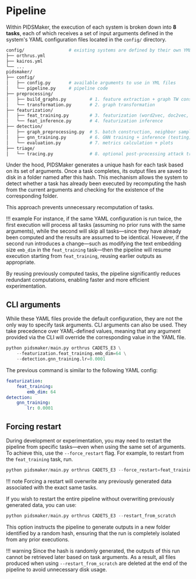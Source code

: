 # Pipeline

Within PIDSMaker, the execution of each system is broken down into **8 tasks**, each of which receives a set of input arguments defined in the system's YAML configuration files located in the `config/` directory.

```bash hl_lines="10 11 13 14 16 17 18 20" title="Main files associated with the pipeline"
config/                 # existing systems are defined by their own YML file
├── orthrus.yml
├── kairos.yml
└── ...
pidsmaker/
├── config/
│   ├── config.py       # available arguments to use in YML files
│   └── pipeline.py     # pipeline code
├── preprocessing/               
│   ├── build_graphs.py         # 1. feature extraction + graph TW construction
│   └── transformation.py       # 2. graph transformation
├── featurization/              
│   ├── feat_training.py        # 3. featurization (word2vec, doc2vec, ...) training
│   └── feat_inference.py       # 4. featurization inference
├── detection/                  
│   ├── graph_preprocessing.py  # 5. batch construction, neighbor sampling, etc
│   ├── gnn_training.py         # 6. GNN training + inference (testing) loop
│   └── evaluation.py           # 7. metrics calculation + plots
├── triage/       
│   └── tracing.py              # 8. optional post-processing attack tracing
```

Under the hood, PIDSMaker generates a unique hash for each task based on its set of arguments. Once a task completes, its output files are saved to disk in a folder named after this hash. This mechanism allows the system to detect whether a task has already been executed by recomputing the hash from the current arguments and checking for the existence of the corresponding folder.

This approach prevents unnecessary recomputation of tasks.

!!! example
    For instance, if the same YAML configuration is run twice, the first execution will process all tasks (assuming no prior runs with the same arguments), while the second will skip all tasks—since they have already been computed and the results are assumed to be identical.
    However, if the second run introduces a change—such as modifying the text embedding size `emb_dim` in the `feat_training` task—then the pipeline will resume execution starting from `feat_training`, reusing earlier outputs as appropriate.

By reusing previously computed tasks, the pipeline significantly reduces redundant computations, enabling faster and more efficient experimentation.

## CLI arguments

While these YAML files provide the default configuration, they are not the only way to specify task arguments. CLI arguments can also be used. They take precedence over YAML-defined values, meaning that any argument provided via the CLI will override the corresponding value in the YAML file.

``` py
python pidsmaker/main.py orthrus CADETS_E3 \
    --featurization.feat_training.emb_dim=64 \
    --detection.gnn_training.lr=0.0001
```

The previous command is similar to the following YAML config:

``` yaml
featurization:
    feat_training:
        emb_dim: 64
detection:
    gnn_training:
        lr: 0.0001
```

## Forcing restart

During development or experimentation, you may need to restart the pipeline from specific tasks—even when using the same set of arguments. To achieve this, use the `--force_restart` flag.
For example, to restart from the `feat_training` task, run.
``` py
python pidsmaker/main.py orthrus CADETS_E3 --force_restart=feat_training
```

!!! note
    Forcing a restart will overwrite any previously generated data associated with the exact same tasks.

If you wish to restart the entire pipeline without overwriting previously generated data, you can use:

``` py
python pidsmaker/main.py orthrus CADETS_E3 --restart_from_scratch
```
This option instructs the pipeline to generate outputs in a new folder identified by a random hash, ensuring that the run is completely isolated from any prior executions.

!!! warning
    Since the hash is randomly generated, the outputs of this run cannot be retrieved later based on task arguments. As a result, all files produced when using `--restart_from_scratch` are deleted at the end of the pipeline to avoid unnecessary disk usage.
